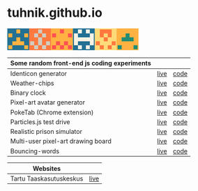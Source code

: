 # tuhnik.github.io
<img src="https://github.com/tuhnik/tuhnik.github.io/blob/master/identicon/img/img.png?raw=true" height="50">

| Some random front-end js coding experiments | | |
|---|---|---|
| Identicon generator | [live](https://tuhnik.github.io/identicon/) | [code](https://github.com/tuhnik/tuhnik.github.io/tree/master/identicon) |
| Weather-chips | [live](https://tuhnik.github.io/weather-chips) | [code](https://github.com/tuhnik/tuhnik.github.io/tree/master/weather-chips) |
| Binary clock | [live](https://tuhnik.github.io/bin-clock/) | [code](https://github.com/tuhnik/tuhnik.github.io/tree/master/bin-clock) |
| Pixel-art avatar generator | [live](https://tuhnik.github.io/pixel-avatar-generator/) | [code](https://github.com/tuhnik/tuhnik.github.io/tree/master/pixel-avatar-generator) |
| PokeTab (Chrome extension) | [live](https://tuhnik.github.io/poketab/) | [code](https://github.com/tuhnik/tuhnik.github.io/tree/master/poketab) |
| Particles.js test drive | [live](https://tuhnik.github.io/particles/) | [code](https://github.com/tuhnik/tuhnik.github.io/tree/master/particles) |
| Realistic prison simulator | [live](https://tuhnik.github.io/prison-simulator/) | [code](https://github.com/tuhnik/tuhnik.github.io/tree/master/prison-simulator) |
| Multi-user pixel-art drawing board | [live](http://leib.duckdns.org/pix) | [code](https://github.com/tuhnik/tuhnik.github.io/tree/master/pixel-board) |
| Bouncing-words | [live](https://tuhnik.github.io/bouncing-words/) | [code](https://github.com/tuhnik/tuhnik.github.io/tree/master/bouncing-words) |


| Websites | |
|---|---|
| Tartu Taaskasutuskeskus| [live](http://taaskasutuskeskus.ee/) |
